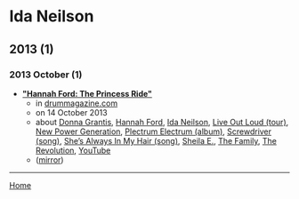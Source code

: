 # Ida Neilson

## 2013 (1)

### 2013 October (1)

 - [**"Hannah Ford: The Princess Ride"**](https://drummagazine.com/hannah-ford-the-princess-ride/)
    - in [drummagazine.com](../../publications/a-e/drummagazine-com/index.md)
    - on 14 October 2013
    - about [Donna Grantis](../../topics/donna-grantis/index.md), [Hannah Ford](../../topics/hannah-ford/index.md), [Ida Neilson](../../topics/ida-neilson/index.md), [Live Out Loud (tour)](../../topics/tour/live-out-loud/index.md), [New Power Generation](../../topics/new-power-generation/index.md), [Plectrum Electrum (album)](../../topics/album/plectrum-electrum/index.md), [Screwdriver (song)](../../topics/song/screwdriver/index.md), [She’s Always In My Hair (song)](../../topics/song/she-s-always-in-my-hair/index.md), [Sheila E.](../../topics/sheila-e/index.md), [The Family](../../topics/the-family/index.md), [The Revolution](../../topics/the-revolution/index.md), [YouTube](../../topics/youtube/index.md)
    - ([mirror](https://web.archive.org/web/*/https://drummagazine.com/hannah-ford-the-princess-ride/))

----

[Home](../index.md)
